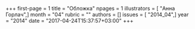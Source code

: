 +++
first-page = 1
title = "Обложка"
npages = 1
illustrators = [ "Анна Горлач",]
month = "04"
rubric = ""
authors = []
issues = [ "2014_04",]
year = "2014"
date = "2017-04-24T15:37:57+03:00"
+++
